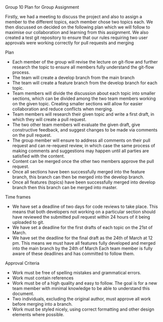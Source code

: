
Group 10 Plan for Group Assignment

Firstly, we had a meeting to discuss the project and also to assign a member to the different topics, each member chose two topics each. We then discussed on decided on the following plan which we will follow to maximise our collaboration and learning from this assignment.
We also created a test git repository to ensure that our rules requiring two user approvals were working correctly for pull requests and merging

Plan
-   Each member of the group will revise the lecture on git-flow and further research the topic to ensure all members fully understand the git-flow process.
-   The team will create a develop branch from the main branch
-   The team will create a feature branch from the develop branch for each topic.
-   Team members will divide the discussion about each topic into smaller sections, which can be divided among the two team members working on the given topic. Creating smaller sections will allow for easier collaboration and reduce conflicts when merging.
-   Team members will research their given topic and write a first draft, in which they will create a pull request.
-   The two other team members will evaluate the given draft, give constructive feedback, and suggest changes to be made via comments on the pull request.
-   The group member will ensure to address all comments on their pull request and can re-request review, in which case the same process of making comments and suggestions may happen until all parties are satisfied with the content.
-   Content can be merged once the other two members approve the pull request.
-   Once all sections have been successfully merged into the feature branch, this branch can then be merged into the develop branch.
-   Once all features (topics) have been successfully merged into develop branch then this branch can be merged into master.

Time frames
-   We have set a deadline of two days for code reviews to take place. This means that both developers not working on a particular section should have reviewed the submitted pull request within 24 hours of it being uploaded to git.
-   We have set a deadline for the first drafts of each topic on the 21st of March. 
-   We have set the deadline for the final draft as the 24th of March at 12 pm. This means we must have all features fully developed and merged into the main branch by the 24th of March
Each team member is fully aware of these deadlines and has committed to follow them.

Approval Criteria
-   Work must be free of spelling mistakes and grammatical errors.
-   Work must contain references
-   Work must be of a high quality and easy to follow. The goal is for a new team member with minimal knowledge to be able to understand this document.
-   Two individuals, excluding the original author, must approve all work before merging into a branch.
-   Work must be styled nicely, using correct formatting and other design elements where possible.